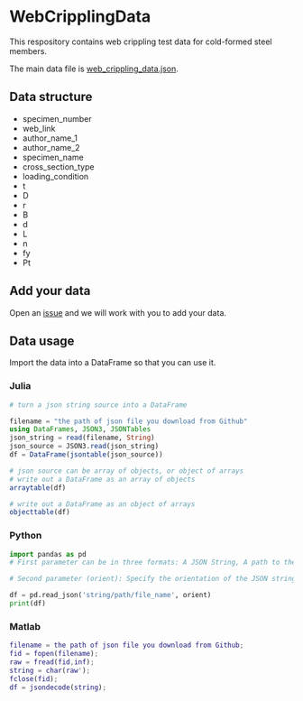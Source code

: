 # WebCripplingData

This respository contains web crippling test data for cold-formed steel members.

The main data file is [web_crippling_data.json](data/web_crippling_data.json).

## Data structure

* specimen_number
* web_link
* author_name_1
* author_name_2
* specimen_name
* cross_section_type
* loading_condition
* t
* D
* r
* B
* d
* L
* n
* fy 
* Pt

## Add your data

Open an [issue](https://github.com/runtosolve/WebCripplingData/issues) and we will work with you to add your data.

## Data usage

Import the data into a DataFrame so that you can use it.

### **Julia**

```julia
# turn a json string source into a DataFrame

filename = "the path of json file you download from Github"
using DataFrames, JSON3, JSONTables
json_string = read(filename, String)
json_source = JSON3.read(json_string)
df = DataFrame(jsontable(json_source))

# json source can be array of objects, or object of arrays
# write out a DataFrame as an array of objects
arraytable(df)

# write out a DataFrame as an object of arrays
objecttable(df)
```

### **Python**

```python
import pandas as pd
# First parameter can be in three formats: A JSON String, A path to the JSON file, The JSON file's name

# Second parameter (orient): Specify the orientation of the JSON string

df = pd.read_json('string/path/file_name', orient) 
print(df)
```

### **Matlab**

``` matlab
filename = the path of json file you download from Github;
fid = fopen(filename);
raw = fread(fid,inf);
string = char(raw');
fclose(fid);
df = jsondecode(string);
```
